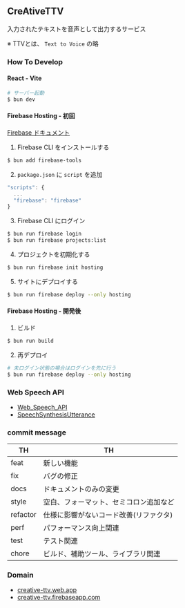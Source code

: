 ## CreAtiveTTV

入力されたテキストを音声として出力するサービス

※ TTVとは、 `Text to Voice` の略

### How To Develop

#### React - Vite

```bash
# サーバー起動
$ bun dev
```

#### Firebase Hosting - 初回

[Firebase ドキュメント](https://firebase.google.com/docs/hosting/quickstart?hl=ja)

1. Firebase CLI をインストールする

```bash
$ bun add firebase-tools
```

2. `package.json` に `script` を追加

```js
"scripts": {
  ...
  "firebase": "firebase"
}
```

3. Firebase CLI にログイン

```bash
$ bun run firebase login
$ bun run firebase projects:list
```

4. プロジェクトを初期化する

```bash
$ bun run firebase init hosting
```

5. サイトにデプロイする

```bash
$ bun run firebase deploy --only hosting
```

#### Firebase Hosting - 開発後

1. ビルド

```bash
$ bun run build
```

2. 再デプロイ

```bash
# 未ログイン状態の場合はログインを先に行う
$ bun run firebase deploy --only hosting
```

### Web Speech API

- [Web_Speech_API](https://developer.mozilla.org/ja/docs/Web/API/Web_Speech_API)
- [SpeechSynthesisUtterance](https://developer.mozilla.org/ja/docs/Web/API/)

### commit message

| TH       | TH                                     |
| -------- | -------------------------------------- |
| feat     | 新しい機能                             |
| fix      | バグの修正                             |
| docs     | ドキュメントのみの変更                 |
| style    | 空白、フォーマット、セミコロン追加など |
| refactor | 仕様に影響がないコード改善(リファクタ) |
| perf     | パフォーマンス向上関連                 |
| test     | テスト関連                             |
| chore    | ビルド、補助ツール、ライブラリ関連     |

### Domain

- [creative-ttv.web.app](https://creative-ttv.web.app/)
- [creative-ttv.firebaseapp.com](https://creative-ttv.firebaseapp.com/)
